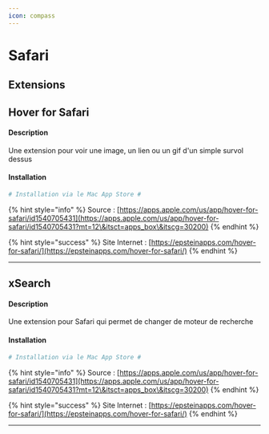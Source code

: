 ```yaml
---
icon: compass
---
```


# Safari



## Extensions

## Hover for Safari

#### Description

Une extension pour voir une image, un lien ou un gif d'un simple survol dessus

#### Installation

```bash
# Installation via le Mac App Store #
```

{% hint style="info" %}
Source : [https://apps.apple.com/us/app/hover-for-safari/id1540705431](https://apps.apple.com/us/app/hover-for-safari/id1540705431?mt=12\&itsct=apps_box\&itscg=30200)
{% endhint %}

{% hint style="success" %}
Site Internet : [https://epsteinapps.com/hover-for-safari/](https://epsteinapps.com/hover-for-safari/)
{% endhint %}

***

## xSearch

#### Description

Une extension pour Safari qui permet de changer de moteur de recherche

#### Installation

```bash
# Installation via le Mac App Store #
```

{% hint style="info" %}
Source : [https://apps.apple.com/us/app/hover-for-safari/id1540705431](https://apps.apple.com/us/app/hover-for-safari/id1540705431?mt=12\&itsct=apps_box\&itscg=30200)
{% endhint %}

{% hint style="success" %}
Site Internet : [https://epsteinapps.com/hover-for-safari/](https://epsteinapps.com/hover-for-safari/)
{% endhint %}

***

##
